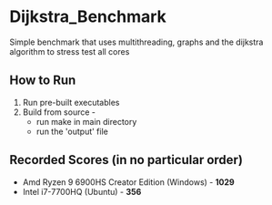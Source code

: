 # Dijkstra_Benchmark
Simple benchmark that uses multithreading, graphs and the dijkstra algorithm to stress test all cores

## How to Run

 1. Run pre-built executables 
 2. Build from source - 
	 - run make in main directory
	 - run the 'output' file
## Recorded Scores (in no particular order)
- Amd Ryzen 9 6900HS Creator Edition (Windows) - **1029**
- Intel i7-7700HQ (Ubuntu) -  **356**

